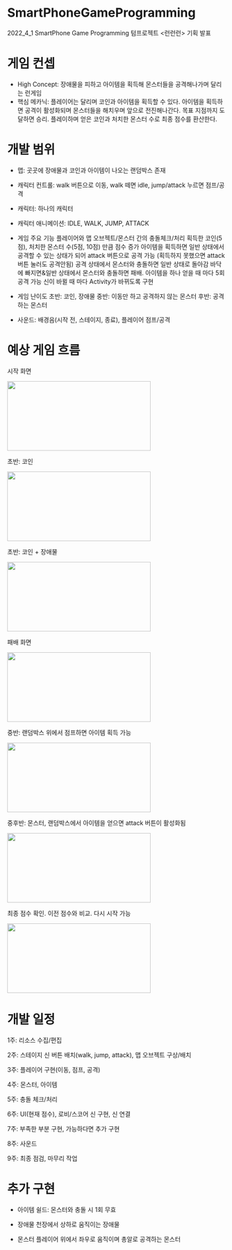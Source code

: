 # SmartPhoneGameProgramming
2022_4_1 SmartPhone Game Programming 텀프로젝트 <런런런> 기획 발표


# 게임 컨셉
- High Concept: 장애물을 피하고 아이템을 획득해 몬스터들을 공격해나가며 달리는 런게임
- 핵심 메카닉: 플레이어는 달리며 코인과 아이템을 획득할 수 있다. 아이템을 획득하면 공격이 활성화되며 몬스터들을 해치우며 앞으로 전진해나간다. 목표 지점까지 도달하면 승리. 플레이하며 얻은 코인과 처치한 몬스터 수로 최종 점수를 환산한다.  


# 개발 범위
- 맵: 곳곳에 장애물과 코인과 아이템이 나오는 랜덤박스 존재
- 캐릭터 컨트롤: walk 버튼으로 이동, walk 떼면 idle, jump/attack 누르면 점프/공격
- 캐릭터: 하나의 캐릭터
- 캐릭터 애니메이션: IDLE, WALK, JUMP, ATTACK

- 게임 주요 기능
플레이어와 맵 오브젝트/몬스터 간의 충돌체크/처리
획득한 코인(5점), 처치한 몬스터 수(5점, 10점) 만큼 점수 증가
아이템을 획득하면 일반 상태에서 공격할 수 있는 상태가 되어 attack 버튼으로 공격 가능
(획득하지 못했으면 attack버튼 눌러도 공격안됨)
공격 상태에서 몬스터와 충돌하면 일반 상태로 돌아감
바닥에 빠지면&일반 상태에서 몬스터와 충돌하면 패배.
아이템을 하나 얻을 때 마다 5회 공격 가능
신이 바뀔 때 마다 Activity가 바뀌도록 구현  

- 게임 난이도
초반: 코인, 장애물
중반: 이동만 하고 공격하지 않는 몬스터
후반: 공격하는 몬스터

- 사운드: 배경음(시작 전, 스테이지, 종료), 플레이어 점프/공격


# 예상 게임 흐름
시작 화면  

<img src="https://user-images.githubusercontent.com/55976889/160470191-783a8aab-26c6-4d6d-ae37-760e9b7ff50c.png" width="330" height="160">

초반: 코인  

<img src="https://user-images.githubusercontent.com/55976889/160467825-700f964e-d5a5-4a03-87a6-1dd312c4ce2e.png" width="330" height="160">

초반: 코인 + 장애물  

<img src="https://user-images.githubusercontent.com/55976889/160467857-a3ee8338-6925-4865-b91b-89ff7337a9cd.png" width="330" height="160">

패배 화면  

<img src="https://user-images.githubusercontent.com/55976889/160470959-65272f00-fddc-41a5-9cfd-1911137e6127.png" width="330" height="160">

중반: 랜덤박스 위에서 점프하면 아이템 획득 가능  

<img src="https://user-images.githubusercontent.com/55976889/160467908-b3130f08-9347-4916-bc2e-26e0bc2c10d5.png" width="330" height="160">

중후반: 몬스터, 랜덤박스에서 아이템을 얻으면 attack 버튼이 활성화됨  

<img src="https://user-images.githubusercontent.com/55976889/160467964-f938add8-dbb2-49f1-b203-b4effee5b2c9.png" width="330" height="160">

최종 점수 확인. 이전 점수와 비교. 다시 시작 가능  

<img src="https://user-images.githubusercontent.com/55976889/160468228-fa269775-1de9-4995-a56a-0009b848982d.png" width="330" height="160">



# 개발 일정
1주: 리소스 수집/편집  

2주: 스테이지 신 버튼 배치(walk, jump, attack), 맵 오브젝트 구상/배치  

3주: 플레이어 구현(이동, 점프, 공격)  

4주: 몬스터, 아이템  

5주: 충돌 체크/처리  

6주: UI(현재 점수), 로비/스코어 신 구현, 신 연결  

7주: 부족한 부분 구현, 가능하다면 추가 구현  

8주: 사운드  

9주: 최종 점검, 마무리 작업  



# 추가 구현
- 아이템
쉴드: 몬스터와 충돌 시 1회 무효  

- 장애물
천장에서 상하로 움직이는 장애물  

- 몬스터
플레이어 위에서 좌우로 움직이며 총알로 공격하는 몬스터

